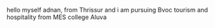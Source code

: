 hello myself adnan, from Thrissur and i am pursuing Bvoc tourism and hospitality from MES college Aluva

